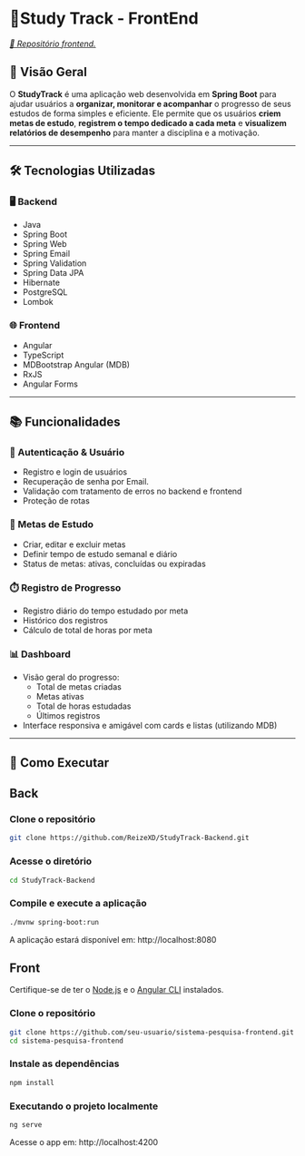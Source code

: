 # 📕Study Track - FrontEnd

*[🔗 Repositório frontend.](https://github.com/ReizeXD/StudyTrack-Frontend.git)*

## 📌 Visão Geral

O **StudyTrack** é uma aplicação web desenvolvida em **Spring Boot** para ajudar usuários a **organizar, monitorar e acompanhar** o progresso de seus estudos de forma simples e eficiente. Ele permite que os usuários **criem metas de estudo**, **registrem o tempo dedicado a cada meta** e **visualizem relatórios de desempenho** para manter a disciplina e a motivação. 

---

## 🛠️ Tecnologias Utilizadas

### 🖥️ Backend
- Java
- Spring Boot 
- Spring Web 
- Spring Email
- Spring Validation 
- Spring Data JPA 
- Hibernate 
- PostgreSQL 
- Lombok 

### 🌐 Frontend
- Angular 
- TypeScript
- MDBootstrap Angular (MDB) 
- RxJS 
- Angular Forms 
---

## 📚 Funcionalidades

### 👤 Autenticação & Usuário
- Registro e login de usuários
- Recuperação de senha por Email.
- Validação com tratamento de erros no backend e frontend
- Proteção de rotas

### 🎯 Metas de Estudo
- Criar, editar e excluir metas
- Definir tempo de estudo semanal e diário
- Status de metas: ativas, concluídas ou expiradas

### ⏱️ Registro de Progresso
- Registro diário do tempo estudado por meta
- Histórico dos registros
- Cálculo de total de horas por meta

### 📊 Dashboard
- Visão geral do progresso:
  - Total de metas criadas
  - Metas ativas
  - Total de horas estudadas
  - Últimos registros
- Interface responsiva e amigável com cards e listas (utilizando MDB)

---

## 🚀 Como Executar

## Back

### Clone o repositório
```bash
git clone https://github.com/ReizeXD/StudyTrack-Backend.git
```
### Acesse o diretório
```bash
cd StudyTrack-Backend
```

### Compile e execute a aplicação
```bash
./mvnw spring-boot:run
```
A aplicação estará disponível em: http://localhost:8080

## Front

Certifique-se de ter o [Node.js](https://nodejs.org/en/) e o [Angular CLI](https://angular.io/cli) instalados.


### Clone o repositório
```bash
git clone https://github.com/seu-usuario/sistema-pesquisa-frontend.git
cd sistema-pesquisa-frontend
```

### Instale as dependências
```bash
npm install
```

###  Executando o projeto localmente
```bash
ng serve
```
Acesse o app em: http://localhost:4200
